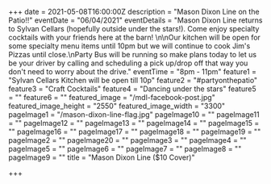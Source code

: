 +++
date = 2021-05-08T16:00:00Z
description = "Mason Dixon Line on the Patio!!"
eventDate = "06/04/2021"
eventDetails = "Mason Dixon Line returns to Sylvan Cellars (hopefully outside under the stars!). Come enjoy specialty cocktails with your friends here at the barn! \n\nOur kitchen will be open for some specialty menu items until 10pm but we will continue to cook Jim's Pizzas until close.\nParty Bus will be running so make plans today to let us be your driver by calling and scheduling a pick up/drop off that way you don't need to worry about the drive."
eventTime = "8pm - 11pm"
feature1 = "Sylvan Cellars Kitchen will be open till 10p"
feature2 = "#partyonthepatio"
feature3 = "Craft Cocktails"
feature4 = "Dancing under the stars"
feature5 = ""
feature6 = ""
featured_image = "/mdl-facebook-post.jpg"
featured_image_height = "2550"
featured_image_width = "3300"
pageImage1 = "/mason-dixon-line-flag.jpg"
pageImage10 = ""
pageImage11 = ""
pageImage12 = ""
pageImage13 = ""
pageImage14 = ""
pageImage15 = ""
pageImage16 = ""
pageImage17 = ""
pageImage18 = ""
pageImage19 = ""
pageImage2 = ""
pageImage20 = ""
pageImage3 = ""
pageImage4 = ""
pageImage5 = ""
pageImage6 = ""
pageImage7 = ""
pageImage8 = ""
pageImage9 = ""
title = "Mason Dixon Line ($10 Cover)"

+++
